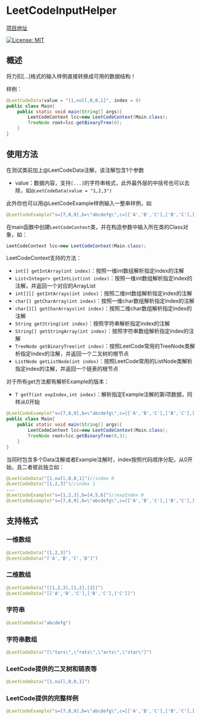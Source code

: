 # LeetCodeInputHelper

[项目地址](https://github.com/Smileslime47/LeetCodeInputHelper)

 [![License: MIT](https://img.shields.io/badge/License-MIT-yellow.svg)](https://opensource.org/licenses/MIT)
## 概述
将力扣[...]格式的输入样例直接转换成可用的数据结构！

样例：
```java
@LeetCodeData(value = "[1,null,0,0,1]", index = 0)
public class Main{
    public static void main(String[] args){
        LeetCodeContext lcc=new LeetCodeContext(Main.class);
        TreeNode root=lcc.getBinaryTree(0);
    }
}
```

## 使用方法
在测试类前加上@LeetCodeData注解，该注解包含1个参数
- value：数据内容，支持`[...]`的字符串格式，此外最外层的中括号也可以去除，如`@LeetCodeData(value = "1,2,3")
`

此外你也可以用@LeetCodeExample样例输入一整串样例，如
```java
@LeetCodeExample("s=[7,8,9],b=\"abcdefg\",c=[['A','B','C'],['B','C'],['C']],d=[1,null,0,0,1]")
```

在main函数中创建`LeetCodeContext`类，并在构造参数中输入所在类的Class对象，如：
```java
LeetCodeContext lcc=new LeetCodeContext(Main.class);
```

LeetCodeContext支持的方法：
- `int[] getIntArray(int index)`：按照一维int数组解析指定index的注解
- `List<Integer> getIntList(int index)`：按照一维int数组解析指定index的注解，并返回一个对应的ArrayList
- `int[][] getIntArrays(int index)`：按照二维int数组解析指定index的注解
- `char[] getCharArray(int index)`：按照一维char数组解析指定index的注解
- `char[][] getCharArrays(int index)`：按照二维char数组解析指定index的注解
- `String getString(int index)`：按照字符串解析指定index的注解
- `String[] getStringArray(int index)`：按照字符串数组解析指定index的注解
- `TreeNode getBinaryTree(int index)`：按照LeetCode常用的TreeNode类解析指定index的注解，并返回一个二叉树的根节点
- `ListNode getListNode(int index)`：按照LeetCode常用的ListNode类解析指定index的注解，并返回一个链表的根节点

对于所有get方法都有解析Example的版本：
- `T getT(int expIndex,int index)`：解析指定Example注解的第i项数据，同样从0开始

```java
@LeetCodeExample("s=[7,8,9],b=\"abcdefg\",c=[['A','B','C'],['B','C'],['C']],d=[1,null,0,0,1]")
public class Main{
    public static void main(String[] args){
        LeetCodeContext lcc=new LeetCodeContext(Main.class);
        TreeNode root=lcc.getBinaryTree(0,3);
    }
}
```

当同时包含多个Data注解或者Example注解时，index按照代码顺序分配，从0开始，且二者彼此独立如：
```java
@LeetCodeData("[1,null,0,0,1]")//index 0
@LeetCodeData("[1,2,3]")//index 1
...
@LeetCodeExample("s=[1,2,3],b=[4,5,6]")//expIndex 0
@LeetCodeExample("s=[7,8,9],b=\"abcdefg\",c=[['A','B','C'],['B','C'],['C']]")//expIndex 1
```

## 支持格式
### 一维数组
```java
@LeetCodeData("[1,2,3]")
@LeetCodeData("['A','B','C','D']")
```

### 二维数组
```java
@LeetCodeData("[[1,2,3],[1,2],[3]]")
@LeetCodeData("[['A','B','C'],['B','C'],['C']]")
```

### 字符串
```java
@LeetCodeData("abcdefg")
```

### 字符串数组 
```java
@LeetCodeData("[\"tars\",\"rats\",\"arts\",\"star\"]")
```

### LeetCode提供的二叉树和链表等
```java
@LeetCodeData("[1,null,0,0,1]")
```

### LeetCode提供的完整样例
```java
@LeetCodeExample("s=[7,8,9],b=\"abcdefg\",c=[['A','B','C'],['B','C'],['C']],d=[1,null,0,0,1]")
```